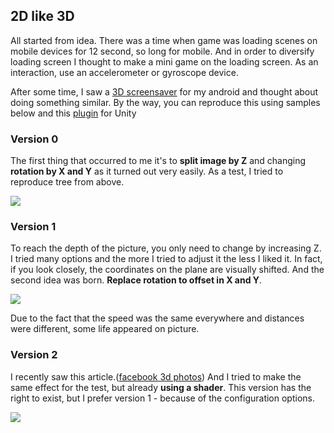 ## 2D like 3D

All started from idea. There was a time when game was loading scenes on mobile devices for 12 second, so long for mobile. And in order to diversify loading screen I thought to make a mini game on the loading screen. As an interaction, use an accelerometer or gyroscope device. 

After some time, I saw a [3D screensaver](https://play.google.com/store/search?q=3dwallpapers) for my android and thought about doing something similar.
By the way, you can reproduce this using samples below and this [plugin](https://assetstore.unity.com/packages/tools/integration/ulivewallpaper-indie-52110) for Unity

### Version 0

The first thing that occurred to me it's to **split image by Z** and changing **rotation by X and Y** as it turned out very easily. As a test, I tried to reproduce tree from above. 

![](http://drive.google.com/uc?export=view&id=1Bz4JYuhdATN4j4WE34sfIljG9iHCLjhO)

### Version 1

To reach the depth of the picture, you only need to change by increasing Z. I tried many options and the more I tried to adjust it the less I liked it. In fact, if you look closely, the coordinates on the plane are visually shifted. And the second idea was born. **Replace rotation to offset in X and Y**. 

![](http://drive.google.com/uc?export=view&id=1XH0tB7NnfYA0XfgyJ7pVxm_0GLX61MuF)

Due to the fact that the speed was the same everywhere and distances were different, some life appeared on picture.

### Version 2

I recently saw this article.([facebook 3d photos](https://www.alanzucconi.com/2019/01/01/facebook-3d-photos/))
And I tried to make the same effect for the test, but already **using a shader**. This version has the right to exist, but I prefer version 1 - because of the configuration options.

![](http://drive.google.com/uc?export=view&id=1X9Y928z-0otB2s5vlfJGK27GB7Oup2F5)
